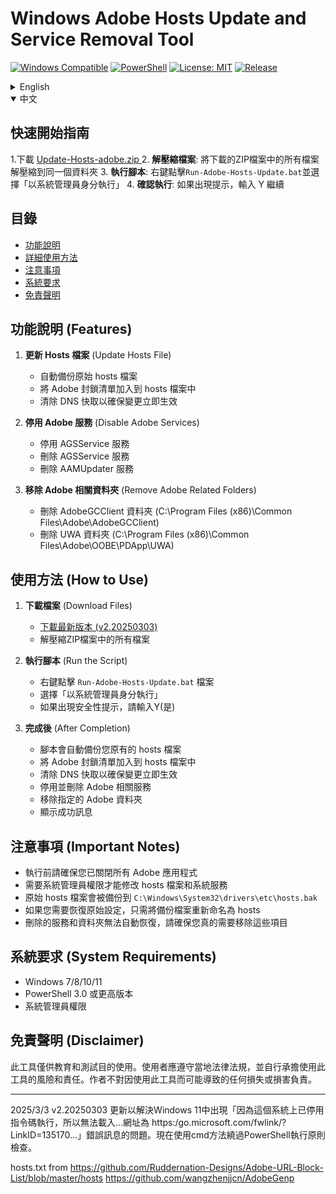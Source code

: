 # Windows Adobe Hosts Update and Service Removal Tool

[![Windows Compatible](https://img.shields.io/badge/Platform-Windows-blue.svg)](https://www.microsoft.com/windows)
[![PowerShell](https://img.shields.io/badge/PowerShell-3.0+-5391FE.svg)](https://microsoft.com/PowerShell)
[![License: MIT](https://img.shields.io/badge/License-MIT-yellow.svg)](https://opensource.org/licenses/MIT)
[![Release](https://img.shields.io/github/v/release/blues32767/Update-Hosts-adobe-powershell)](https://github.com/blues32767/Update-Hosts-adobe-powershell/releases/latest)

<details>
<summary>English</summary>

## Quick Start Guide

1.Download Files [Update-Hosts-adobe.zip ](https://github.com/blues32767/Update-Hosts-adobe-powershell/releases/download/v2.20250303/Update-Hosts-adobe.zip)
2. **Extract Files**: Extract all files from the downloaded ZIP to the same folder
3. **Run the Script**: Right-click on `Run-Adobe-Hosts-Update.bat` and select "Run as administrator"
4. **Confirm**: If prompted, enter Y to continue

## Table of Contents
- [Features](#features)
- [Detailed Instructions](#how-to-use)
- [Important Notes](#important-notes)
- [System Requirements](#system-requirements)
- [Disclaimer](#disclaimer)

## Features

1. **Update Hosts File**
   - Automatically backs up the original hosts file
   - Adds Adobe blocking list to the hosts file
   - Clears DNS cache to ensure changes take effect immediately

2. **Disable Adobe Services**
   - Disables AGSService service
   - Removes AGSService service
   - Removes AAMUpdater service

3. **Remove Adobe Related Folders**
   - Deletes AdobeGCClient folder (C:\Program Files (x86)\Common Files\Adobe\AdobeGCClient)
   - Deletes UWA folder (C:\Program Files (x86)\Common Files\Adobe\OOBE\PDApp\UWA)

## How to Use

1. **Download Files**
   - [Download the latest release (v2.20250303)](https://github.com/blues32767/Update-Hosts-adobe-powershell/releases/download/v2.20250303/Update-Hosts-adobe.zip)
   - Extract all files from the ZIP archive

2. **Run the Script**
   - Right-click on the `Run-Adobe-Hosts-Update.bat` file
   - Select "Run as administrator"
   - If a security prompt appears, enter Y (Yes)

3. **After Completion**
   - The script will automatically back up your original hosts file
   - Add the Adobe blocking list to your hosts file
   - Clear DNS cache to ensure changes take effect immediately
   - Disable and remove Adobe related services
   - Remove specified Adobe folders
   - Display success messages

## Important Notes

- Make sure all Adobe applications are closed before running
- Administrator privileges are required to modify the hosts file and system services
- Your original hosts file will be backed up to `C:\Windows\System32\drivers\etc\hosts.bak`
- To restore original settings, simply rename the backup file to hosts
- Deleted services and folders cannot be automatically restored, please make sure you really need to remove these items

## System Requirements

- Windows 7/8/10/11
- PowerShell 3.0 or higher
- Administrator privileges

## Disclaimer

This tool is for educational and testing purposes only. Users should comply with local laws and regulations and assume all risks and responsibilities associated with using this tool. The author is not responsible for any loss or damage that may result from using this tool.

---
2025/3/3 v2.20250303 Updated to address the issue in Windows 11 where the error message "Script execution is disabled on this system... Visit https:/go.microsoft.com/fwlink/?LinkID=135170..." appears. Now using cmd method to bypass PowerShell execution policy checks.

hosts.txt from
https://github.com/Ruddernation-Designs/Adobe-URL-Block-List/blob/master/hosts
https://github.com/wangzhenjjcn/AdobeGenp

</details>

<details open>
<summary>中文</summary>

## 快速開始指南
1.下載 [Update-Hosts-adobe.zip ](https://github.com/blues32767/Update-Hosts-adobe-powershell/releases/download/v2.20250303/Update-Hosts-adobe.zip)
2. **解壓縮檔案**: 將下載的ZIP檔案中的所有檔案解壓縮到同一個資料夾
3. **執行腳本**: 右鍵點擊`Run-Adobe-Hosts-Update.bat`並選擇「以系統管理員身分執行」
4. **確認執行**: 如果出現提示，輸入 Y 繼續

## 目錄
- [功能說明](#功能說明-features)
- [詳細使用方法](#使用方法-how-to-use)
- [注意事項](#注意事項-important-notes)
- [系統要求](#系統要求-system-requirements)
- [免責聲明](#免責聲明-disclaimer)

## 功能說明 (Features)

1. **更新 Hosts 檔案** (Update Hosts File)
   - 自動備份原始 hosts 檔案
   - 將 Adobe 封鎖清單加入到 hosts 檔案中
   - 清除 DNS 快取以確保變更立即生效

2. **停用 Adobe 服務** (Disable Adobe Services)
   - 停用 AGSService 服務
   - 刪除 AGSService 服務
   - 刪除 AAMUpdater 服務

3. **移除 Adobe 相關資料夾** (Remove Adobe Related Folders)
   - 刪除 AdobeGCClient 資料夾 (C:\Program Files (x86)\Common Files\Adobe\AdobeGCClient)
   - 刪除 UWA 資料夾 (C:\Program Files (x86)\Common Files\Adobe\OOBE\PDApp\UWA)

## 使用方法 (How to Use)

1. **下載檔案** (Download Files)
   - [下載最新版本 (v2.20250303)](https://github.com/blues32767/Update-Hosts-adobe-powershell/releases/tag/v2.20250303)
   - 解壓縮ZIP檔案中的所有檔案

2. **執行腳本** (Run the Script)
   - 右鍵點擊 `Run-Adobe-Hosts-Update.bat` 檔案
   - 選擇「以系統管理員身分執行」
   - 如果出現安全性提示，請輸入Y(是)

3. **完成後** (After Completion)
   - 腳本會自動備份您原有的 hosts 檔案
   - 將 Adobe 封鎖清單加入到 hosts 檔案中
   - 清除 DNS 快取以確保變更立即生效
   - 停用並刪除 Adobe 相關服務
   - 移除指定的 Adobe 資料夾
   - 顯示成功訊息

## 注意事項 (Important Notes)

- 執行前請確保您已關閉所有 Adobe 應用程式
- 需要系統管理員權限才能修改 hosts 檔案和系統服務
- 原始 hosts 檔案會被備份到 `C:\Windows\System32\drivers\etc\hosts.bak`
- 如果您需要恢復原始設定，只需將備份檔案重新命名為 hosts
- 刪除的服務和資料夾無法自動恢復，請確保您真的需要移除這些項目

## 系統要求 (System Requirements)

- Windows 7/8/10/11
- PowerShell 3.0 或更高版本
- 系統管理員權限

## 免責聲明 (Disclaimer)

此工具僅供教育和測試目的使用。使用者應遵守當地法律法規，並自行承擔使用此工具的風險和責任。作者不對因使用此工具而可能導致的任何損失或損害負責。

</details>

---
2025/3/3 v2.20250303 更新以解決Windows 11中出現「因為這個系統上已停用指令碼執行，所以無法載入...網址為 https:/go.microsoft.com/fwlink/?LinkID=135170...」錯誤訊息的問題。現在使用cmd方法繞過PowerShell執行原則檢查。

hosts.txt from
https://github.com/Ruddernation-Designs/Adobe-URL-Block-List/blob/master/hosts
https://github.com/wangzhenjjcn/AdobeGenp
